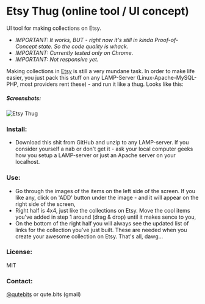 Etsy Thug (online tool / UI concept)
====================================
UI tool for making collections on Etsy.

* _IMPORTANT: It works, BUT - right now it's still in kinda Proof-of-Concept state. So the code quality is whack._
* _IMPORTANT: Currently tested only on Chrome._
* _IMPORTANT: Not responsive yet._

Making collections in [Etsy](https://www.etsy.com) is still a very mundane task. In order to make life easier, you just pack this stuff on any LAMP-Server (Linux-Apache-MySQL-PHP, most providers rent these) - and run it like a thug. Looks like this:

##### Screenshots:

![Etsy Thug](https://raw.github.com/QuteBits/onScriptogram/master/img/08-01.jpg "Etsy Thug")

### Install:
* Download this shit from GitHub and unzip to any LAMP-server. If you consider yourself a nab or don't get it - ask your local computer geeks how you setup a LAMP-server or just an Apache server on your localhost.

### Use:
* Go through the images of the items on the left side of the screen. If you like any, click on 'ADD' button under the image - and it will appear on the right side of the screen,
* Right half is 4x4, just like the collections on Etsy. Move the cool items you've added in step 1 around (drag & drop) until it makes sence to you,
* On the bottom of the right half you will always see the updated list of links for the collection you've just built. These are needed when you create your awesome collection on Etsy. That's all, dawg...

### License:
MIT

### Contact:
<a href="https://twitter.com/qutebits">@qutebits</a> or qute.bits (gmail)
